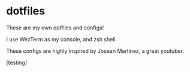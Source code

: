 # dotfiles
These are my own dotfiles and configs!

I use WezTerm as my console, and zsh shell.

These configs are highly inspired by Josean Martinez, a great youtuber.

[testing]
